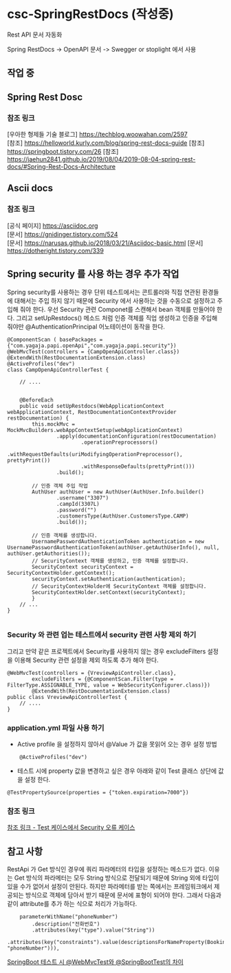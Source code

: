 # csc-SpringRestDocs (작성중)


Rest API 문서 자동화

Spring RestDocs -> OpenAPI 문서 -> Swegger or stoplight 에서 사용

## 작업 중 



## Spring Rest Dosc


### 참조 링크
[우아한 형제들 기술 블로그] <https://techblog.woowahan.com/2597>  
[참조] <https://helloworld.kurly.com/blog/spring-rest-docs-guide>
[참조] <https://springboot.tistory.com/26>
[참조] <https://jaehun2841.github.io/2019/08/04/2019-08-04-spring-rest-docs/#Spring-Rest-Docs-Architecture>



## Ascii docs

### 참조 링크

[공식 페이지] <https://asciidoc.org>  
[문서] <https://gnidinger.tistory.com/524>  
[문서] <https://narusas.github.io/2018/03/21/Asciidoc-basic.html>
[문서] <https://dotheright.tistory.com/339>


## Spring security 를 사용 하는 경우 추가 작업 

Spring security를 사용하는 경우 단위 테스트에서는 콘트롤러와 직접 연관된 환경들에 대해서는 주입 하지 않기 때문에 Security 에서 사용하는 것을 수동으로 설정하고 주입해 줘야 한다. 
우선 Security 관련 Componet를 스캔해서 bean 객체를 만들어야 한다.
그리고 setUpRestdocs() 메소드 처럼 인증 객체를 직업 생성하고 인증을 주입해 줘야만 @AuthenticationPrincipal 어노테이션이 동작을 한다. 

```
@ComponentScan ( basePackages = {"com.yagaja.papi.openApi","com.yagaja.papi.security"})
@WebMvcTest(controllers = {CampOpenApiController.class})
@ExtendWith(RestDocumentationExtension.class)
@ActiveProfiles("dev")
class CampOpenApiControllerTest {
    
    // ....
    
    
    @BeforeEach
    public void setUpRestdocs(WebApplicationContext webApplicationContext, RestDocumentationContextProvider restDocumentation) {
        this.mockMvc = MockMvcBuilders.webAppContextSetup(webApplicationContext)
                .apply(documentationConfiguration(restDocumentation)
                        .operationPreprocessors()
                        .withRequestDefaults(uriModifyingOperationPreprocessor(), prettyPrint())
                        .withResponseDefaults(prettyPrint()))
                .build();
        
        // 인증 객체 주입 작업
        AuthUser authUser = new AuthUser(AuthUser.Info.builder()
                .username("3307")
                .campId(3307L)
                .password("")
                .customersType(AuthUser.CustomersType.CAMP)
                .build());

        // 인증 객체를 생성합니다.
        UsernamePasswordAuthenticationToken authentication = new UsernamePasswordAuthenticationToken(authUser.getAuthUserInfo(), null, authUser.getAuthorities());
        // SecurityContext 객체를 생성하고, 인증 객체를 설정합니다.
        SecurityContext securityContext = SecurityContextHolder.getContext();
        securityContext.setAuthentication(authentication);
        // SecurityContextHolder에 SecurityContext 객체를 설정합니다.
        SecurityContextHolder.setContext(securityContext);
        }
    // ...
}
 
```



### Security 와 관련 업는 테스트에서 security 관련 사항 제외 하기
그리고 만약 같은 프로젝트에서 Security를 사용하지 않는 경우 excludeFilters 설정을 이용해 Security 관련 설정을 제외 하도록 추가 해야 한다.

```
@WebMvcTest(controllers = {VreviewApiController.class},
        excludeFilters = {@ComponentScan.Filter(type = FilterType.ASSIGNABLE_TYPE, value = WebSecurityConfigurer.class)}) 
        @ExtendWith(RestDocumentationExtension.class)
public class VreviewApiControllerTest {
    // ....
}
```

### application.yml 파일 사용 하기

* Active profile 을 설정하지 않아서 @Value 가 값을 못읽어 오는 경우 설정 방법
```
    @ActiveProfiles("dev")
```

* 테스트 시에 property 값을 변경하고 싶은 경우 아래와 같이 Test 클래스 상단에 값을 설정 한다.
``` 
@TestPropertySource(properties = {"token.expiration=7000"})
```


### 참조 링크
[참조 링크 - Test 케이스에서 Security 오류 케이스](https://velog.io/@cieroyou/WebMvcTest%EC%99%80-Spring-Security-%ED%95%A8%EA%BB%98-%EC%82%AC%EC%9A%A9%ED%95%98%EA%B8%B0)


## 참고 사항

RestApi 가 Get 방식인 경우에 쿼리 파라메터의 타입을 설정하는 메소드가 없다. 
이유는 Get 방식의 파라메터는 모두 String 방식으로 전달되기 때문에 String 외에 타입이 있을 수가 없어서 설정이 안된다. 
하지만 파라메터를 받는 쪽에서는 프레임워크에서 제공되는 방식으로 객체에 담아서 받기 때문에 문서에 표형이 되어야 한다. 
그래서 다음과 같이 attribute를 추가 하는 식으로 처리가 가능하다. 

```
    parameterWithName("phoneNumber")
        .description("전화번호")
        .attributes(key("type").value("String"))
        .attributes(key("constraints").value(descriptionsForNameProperty(BookingRequest.class, "phoneNumber"))),
```



[SpringBoot 테스트 시 @WebMvcTest와 @SpringBootTest의 차이](https://ksh-coding.tistory.com/53)  
